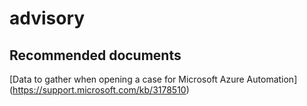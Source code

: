 
<properties
    pageTitle="advisory"
    description="32536799Advisory"
    service="microsoft.automation"
    resource="automationaccounts"
    authors="adoyle"
    displayorder=""
    selfHelpType="generic"
    supportTopicIds="32536799"
    resourceTags=""
    productPesIds="15607"
    cloudEnvironments="public, MoonCake"
/>

# advisory


## **Recommended documents**
[Data to gather when opening a case for Microsoft Azure Automation]
(https://support.microsoft.com/kb/3178510)